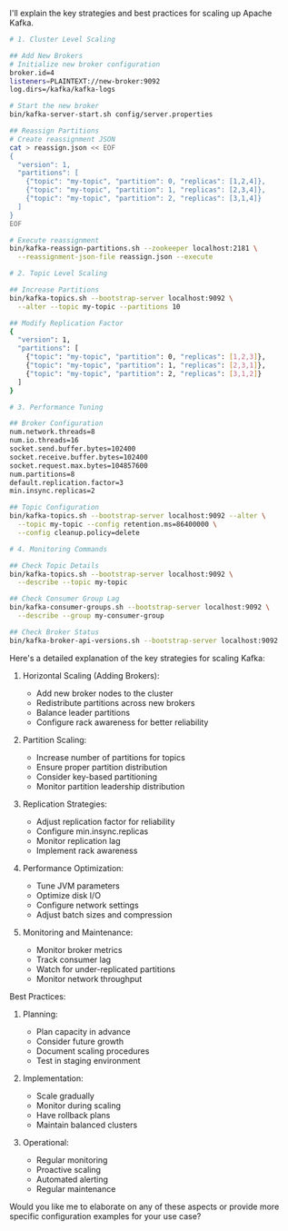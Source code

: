 I'll explain the key strategies and best practices for scaling up Apache Kafka.



```bash
# 1. Cluster Level Scaling

## Add New Brokers
# Initialize new broker configuration
broker.id=4
listeners=PLAINTEXT://new-broker:9092
log.dirs=/kafka/kafka-logs

# Start the new broker
bin/kafka-server-start.sh config/server.properties

## Reassign Partitions
# Create reassignment JSON
cat > reassign.json << EOF
{
  "version": 1,
  "partitions": [
    {"topic": "my-topic", "partition": 0, "replicas": [1,2,4]},
    {"topic": "my-topic", "partition": 1, "replicas": [2,3,4]},
    {"topic": "my-topic", "partition": 2, "replicas": [3,1,4]}
  ]
}
EOF

# Execute reassignment
bin/kafka-reassign-partitions.sh --zookeeper localhost:2181 \
  --reassignment-json-file reassign.json --execute

# 2. Topic Level Scaling

## Increase Partitions
bin/kafka-topics.sh --bootstrap-server localhost:9092 \
  --alter --topic my-topic --partitions 10

## Modify Replication Factor
{
  "version": 1,
  "partitions": [
    {"topic": "my-topic", "partition": 0, "replicas": [1,2,3]},
    {"topic": "my-topic", "partition": 1, "replicas": [2,3,1]},
    {"topic": "my-topic", "partition": 2, "replicas": [3,1,2]}
  ]
}

# 3. Performance Tuning

## Broker Configuration
num.network.threads=8
num.io.threads=16
socket.send.buffer.bytes=102400
socket.receive.buffer.bytes=102400
socket.request.max.bytes=104857600
num.partitions=8
default.replication.factor=3
min.insync.replicas=2

## Topic Configuration
bin/kafka-topics.sh --bootstrap-server localhost:9092 --alter \
  --topic my-topic --config retention.ms=86400000 \
  --config cleanup.policy=delete

# 4. Monitoring Commands

## Check Topic Details
bin/kafka-topics.sh --bootstrap-server localhost:9092 \
  --describe --topic my-topic

## Check Consumer Group Lag
bin/kafka-consumer-groups.sh --bootstrap-server localhost:9092 \
  --describe --group my-consumer-group

## Check Broker Status
bin/kafka-broker-api-versions.sh --bootstrap-server localhost:9092

```

Here's a detailed explanation of the key strategies for scaling Kafka:

1. Horizontal Scaling (Adding Brokers):
    - Add new broker nodes to the cluster
    - Redistribute partitions across new brokers
    - Balance leader partitions
    - Configure rack awareness for better reliability

2. Partition Scaling:
    - Increase number of partitions for topics
    - Ensure proper partition distribution
    - Consider key-based partitioning
    - Monitor partition leadership distribution

3. Replication Strategies:
    - Adjust replication factor for reliability
    - Configure min.insync.replicas
    - Monitor replication lag
    - Implement rack awareness

4. Performance Optimization:
    - Tune JVM parameters
    - Optimize disk I/O
    - Configure network settings
    - Adjust batch sizes and compression

5. Monitoring and Maintenance:
    - Monitor broker metrics
    - Track consumer lag
    - Watch for under-replicated partitions
    - Monitor network throughput

Best Practices:

1. Planning:
    - Plan capacity in advance
    - Consider future growth
    - Document scaling procedures
    - Test in staging environment

2. Implementation:
    - Scale gradually
    - Monitor during scaling
    - Have rollback plans
    - Maintain balanced clusters

3. Operational:
    - Regular monitoring
    - Proactive scaling
    - Automated alerting
    - Regular maintenance

Would you like me to elaborate on any of these aspects or provide more specific configuration examples for your use case?